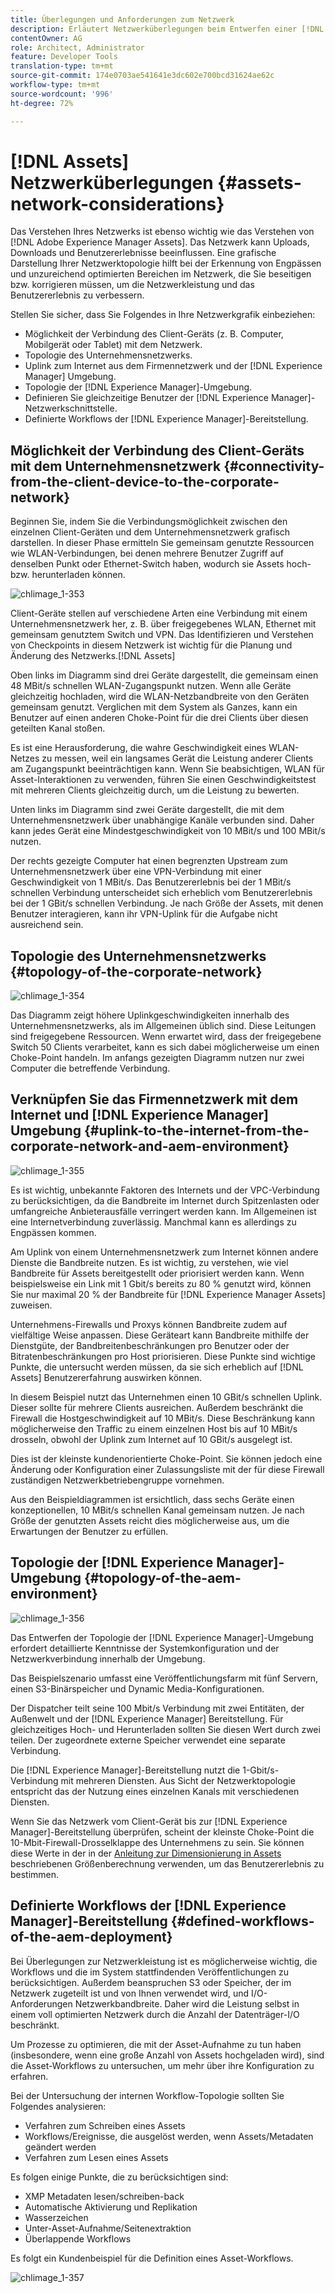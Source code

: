 ```yaml
---
title: Überlegungen und Anforderungen zum Netzwerk
description: Erläutert Netzwerküberlegungen beim Entwerfen einer [!DNL Adobe Experience Manager Assets] Bereitstellung.
contentOwner: AG
role: Architect, Administrator
feature: Developer Tools
translation-type: tm+mt
source-git-commit: 174e0703ae541641e3dc602e700bcd31624ae62c
workflow-type: tm+mt
source-wordcount: '996'
ht-degree: 72%

---
```



# [!DNL Assets] Netzwerküberlegungen  {#assets-network-considerations}

Das Verstehen Ihres Netzwerks ist ebenso wichtig wie das Verstehen von [!DNL Adobe Experience Manager Assets]. Das Netzwerk kann Uploads, Downloads und Benutzererlebnisse beeinflussen. Eine grafische Darstellung Ihrer Netzwerktopologie hilft bei der Erkennung von Engpässen und unzureichend optimierten Bereichen im Netzwerk, die Sie beseitigen bzw. korrigieren müssen, um die Netzwerkleistung und das Benutzererlebnis zu verbessern.

Stellen Sie sicher, dass Sie Folgendes in Ihre Netzwerkgrafik einbeziehen:

* Möglichkeit der Verbindung des Client-Geräts (z. B. Computer, Mobilgerät oder Tablet) mit dem Netzwerk.
* Topologie des Unternehmensnetzwerks.
* Uplink zum Internet aus dem Firmennetzwerk und der [!DNL Experience Manager] Umgebung.
* Topologie der [!DNL Experience Manager]-Umgebung.
* Definieren Sie gleichzeitige Benutzer der [!DNL Experience Manager]-Netzwerkschnittstelle.
* Definierte Workflows der [!DNL Experience Manager]-Bereitstellung.

## Möglichkeit der Verbindung des Client-Geräts mit dem Unternehmensnetzwerk {#connectivity-from-the-client-device-to-the-corporate-network}

Beginnen Sie, indem Sie die Verbindungsmöglichkeit zwischen den einzelnen Client-Geräten und dem Unternehmensnetzwerk grafisch darstellen. In dieser Phase ermitteln Sie gemeinsam genutzte Ressourcen wie WLAN-Verbindungen, bei denen mehrere Benutzer Zugriff auf denselben Punkt oder Ethernet-Switch haben, wodurch sie Assets hoch- bzw. herunterladen können.

![chlimage_1-353](assets/chlimage_1-353.png)

Client-Geräte stellen auf verschiedene Arten eine Verbindung mit einem Unternehmensnetzwerk her, z. B. über freigegebenes WLAN, Ethernet mit gemeinsam genutztem Switch und VPN. Das Identifizieren und Verstehen von Checkpoints in diesem Netzwerk ist wichtig für die Planung und Änderung des Netzwerks.[!DNL Assets]

Oben links im Diagramm sind drei Geräte dargestellt, die gemeinsam einen 48 MBit/s schnellen WLAN-Zugangspunkt nutzen. Wenn alle Geräte gleichzeitig hochladen, wird die WLAN-Netzbandbreite von den Geräten gemeinsam genutzt. Verglichen mit dem System als Ganzes, kann ein Benutzer auf einen anderen Choke-Point für die drei Clients über diesen geteilten Kanal stoßen.

Es ist eine Herausforderung, die wahre Geschwindigkeit eines WLAN-Netzes zu messen, weil ein langsames Gerät die Leistung anderer Clients am Zugangspunkt beeinträchtigen kann. Wenn Sie beabsichtigen, WLAN für Asset-Interaktionen zu verwenden, führen Sie einen Geschwindigkeitstest mit mehreren Clients gleichzeitig durch, um die Leistung zu bewerten.

Unten links im Diagramm sind zwei Geräte dargestellt, die mit dem Unternehmensnetzwerk über unabhängige Kanäle verbunden sind. Daher kann jedes Gerät eine Mindestgeschwindigkeit von 10 MBit/s und 100 MBit/s nutzen.

Der rechts gezeigte Computer hat einen begrenzten Upstream zum Unternehmensnetzwerk über eine VPN-Verbindung mit einer Geschwindigkeit von 1 MBit/s. Das Benutzererlebnis bei der 1 MBit/s schnellen Verbindung unterscheidet sich erheblich vom Benutzererlebnis bei der 1 GBit/s schnellen Verbindung. Je nach Größe der Assets, mit denen Benutzer interagieren, kann ihr VPN-Uplink für die Aufgabe nicht ausreichend sein.

## Topologie des Unternehmensnetzwerks  {#topology-of-the-corporate-network}

![chlimage_1-354](assets/chlimage_1-354.png)

Das Diagramm zeigt höhere Uplinkgeschwindigkeiten innerhalb des Unternehmensnetzwerks, als im Allgemeinen üblich sind. Diese Leitungen sind freigegebene Ressourcen. Wenn erwartet wird, dass der freigegebene Switch 50 Clients verarbeitet, kann es sich dabei möglicherweise um einen Choke-Point handeln. Im anfangs gezeigten Diagramm nutzen nur zwei Computer die betreffende Verbindung.

## Verknüpfen Sie das Firmennetzwerk mit dem Internet und [!DNL Experience Manager] Umgebung {#uplink-to-the-internet-from-the-corporate-network-and-aem-environment}

![chlimage_1-355](assets/chlimage_1-355.png)

Es ist wichtig, unbekannte Faktoren des Internets und der VPC-Verbindung zu berücksichtigen, da die Bandbreite im Internet durch Spitzenlasten oder umfangreiche Anbieterausfälle verringert werden kann. Im Allgemeinen ist eine Internetverbindung zuverlässig. Manchmal kann es allerdings zu Engpässen kommen.

Am Uplink von einem Unternehmensnetzwerk zum Internet können andere Dienste die Bandbreite nutzen. Es ist wichtig, zu verstehen, wie viel Bandbreite für Assets bereitgestellt oder priorisiert werden kann. Wenn beispielsweise ein Link mit 1 Gbit/s bereits zu 80 % genutzt wird, können Sie nur maximal 20 % der Bandbreite für [!DNL Experience Manager Assets] zuweisen.

Unternehmens-Firewalls und Proxys können Bandbreite zudem auf vielfältige Weise anpassen. Diese Geräteart kann Bandbreite mithilfe der Dienstgüte, der Bandbreitenbeschränkungen pro Benutzer oder der Bitratenbeschränkungen pro Host priorisieren. Diese Punkte sind wichtige Punkte, die untersucht werden müssen, da sie sich erheblich auf [!DNL Assets] Benutzererfahrung auswirken können.

In diesem Beispiel nutzt das Unternehmen einen 10 GBit/s schnellen Uplink. Dieser sollte für mehrere Clients ausreichen. Außerdem beschränkt die Firewall die Hostgeschwindigkeit auf 10 MBit/s. Diese Beschränkung kann möglicherweise den Traffic zu einem einzelnen Host bis auf 10 MBit/s drosseln, obwohl der Uplink zum Internet auf 10 GBit/s ausgelegt ist.

Dies ist der kleinste kundenorientierte Choke-Point. Sie können jedoch eine Änderung oder Konfiguration einer Zulassungsliste mit der für diese Firewall zuständigen Netzwerkbetriebengruppe vornehmen.

Aus den Beispieldiagrammen ist ersichtlich, dass sechs Geräte einen konzeptionellen, 10 MBit/s schnellen Kanal gemeinsam nutzen. Je nach Größe der genutzten Assets reicht dies möglicherweise aus, um die Erwartungen der Benutzer zu erfüllen.

## Topologie der [!DNL Experience Manager]-Umgebung {#topology-of-the-aem-environment}

![chlimage_1-356](assets/chlimage_1-356.png)

Das Entwerfen der Topologie der [!DNL Experience Manager]-Umgebung erfordert detaillierte Kenntnisse der Systemkonfiguration und der Netzwerkverbindung innerhalb der Umgebung.

Das Beispielszenario umfasst eine Veröffentlichungsfarm mit fünf Servern, einen S3-Binärspeicher und Dynamic Media-Konfigurationen.

Der Dispatcher teilt seine 100 Mbit/s Verbindung mit zwei Entitäten, der Außenwelt und der [!DNL Experience Manager] Bereitstellung. Für gleichzeitiges Hoch- und Herunterladen sollten Sie diesen Wert durch zwei teilen. Der zugeordnete externe Speicher verwendet eine separate Verbindung.

Die [!DNL Experience Manager]-Bereitstellung nutzt die 1-Gbit/s-Verbindung mit mehreren Diensten. Aus Sicht der Netzwerktopologie entspricht das der Nutzung eines einzelnen Kanals mit verschiedenen Diensten.

Wenn Sie das Netzwerk vom Client-Gerät bis zur [!DNL Experience Manager]-Bereitstellung überprüfen, scheint der kleinste Choke-Point die 10-Mbit-Firewall-Drosselklappe des Unternehmens zu sein. Sie können diese Werte in der in der [Anleitung zur Dimensionierung in Assets](assets-sizing-guide.md) beschriebenen Größenberechnung verwenden, um das Benutzererlebnis zu bestimmen.

## Definierte Workflows der [!DNL Experience Manager]-Bereitstellung {#defined-workflows-of-the-aem-deployment}

Bei Überlegungen zur Netzwerkleistung ist es möglicherweise wichtig, die Workflows und die im System stattfindenden Veröffentlichungen zu berücksichtigen. Außerdem beanspruchen S3 oder Speicher, der im Netzwerk zugeteilt ist und von Ihnen verwendet wird, und I/O-Anforderungen Netzwerkbandbreite. Daher wird die Leistung selbst in einem voll optimierten Netzwerk durch die Anzahl der Datenträger-I/O beschränkt.

Um Prozesse zu optimieren, die mit der Asset-Aufnahme zu tun haben (insbesondere, wenn eine große Anzahl von Assets hochgeladen wird), sind die Asset-Workflows zu untersuchen, um mehr über ihre Konfiguration zu erfahren.

Bei der Untersuchung der internen Workflow-Topologie sollten Sie Folgendes analysieren:

* Verfahren zum Schreiben eines Assets
* Workflows/Ereignisse, die ausgelöst werden, wenn Assets/Metadaten geändert werden
* Verfahren zum Lesen eines Assets

Es folgen einige Punkte, die zu berücksichtigen sind:

* XMP Metadaten lesen/schreiben-back
* Automatische Aktivierung und Replikation
* Wasserzeichen  
* Unter-Asset-Aufnahme/Seitenextraktion
* Überlappende Workflows

Es folgt ein Kundenbeispiel für die Definition eines Asset-Workflows.

![chlimage_1-357](assets/chlimage_1-357.png)
